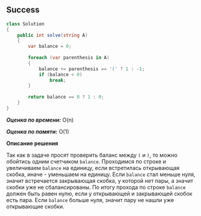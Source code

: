 ## Success

```csharp
class Solution
{
    public int solve(string A)
    {
        var balance = 0;
        
        foreach (var parenthesis in A)
        {
            balance += parenthesis == '(' ? 1 : -1;
            if (balance < 0)
                break;
        }
        
        return balance == 0 ? 1 : 0;
    }
}
```

***Оценка по времени:*** O(n)

***Оценка по памяти:*** O(1)

**Описание решения**

Так как в задаче просят проверить баланс между `(` и `)`, то можно обойтись одним счетчиком `balance`. Проходимся по строке и увеличиваем `balance` на единицу, если встретилась открывающая скобка, иначе - уменьшаем на единицу. Если `balance` стал меньше нуля, значит встречается закрывающая скобка, у которой нет пары, а значит скобки уже не сбалансированы. По итогу прохода по строке `balance` должен быть равен нулю, если у открывающей и закрывающей скобок есть пара. Если `balance` больше нуля, значит пару не нашли уже открывающие скобки.